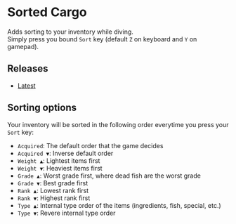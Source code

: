 # Sorted Cargo
Adds sorting to your inventory while diving.  
Simply press you bound `Sort` key (default `Z` on keyboard and `Y` on gamepad).

## Releases
* [Latest](https://github.com/burnedram/davemod-sortedcargo/releases/latest)

## Sorting options
Your inventory will be sorted in the following order everytime you press your `Sort` key:
* `Acquired`: The default order that the game decides
* `Acquired ▼`: Inverse default order
* `Weight ▲`: Lightest items first
* `Weight ▼`: Heaviest items first
* `Grade ▲`: Worst grade first, where dead fish are the worst grade
* `Grade ▼`: Best grade first
* `Rank ▲`: Lowest rank first
* `Rank ▼`: Highest rank first
* `Type ▲`: Internal type order of the items (ingredients, fish, special, etc.)
* `Type ▼`: Revere internal type order
